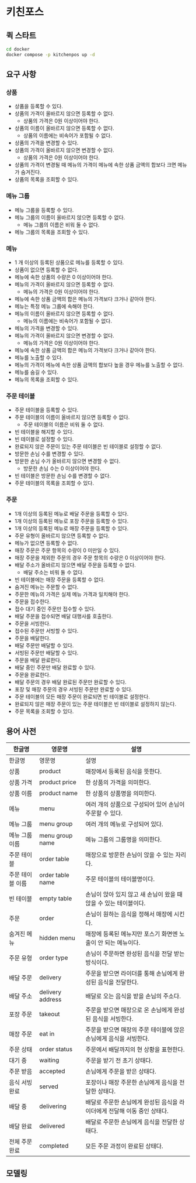 # 키친포스

## 퀵 스타트

```sh
cd docker
docker compose -p kitchenpos up -d
```

## 요구 사항

### 상품

- 상품을 등록할 수 있다.
- 상품의 가격이 올바르지 않으면 등록할 수 없다.
    - 상품의 가격은 0원 이상이어야 한다.
- 상품의 이름이 올바르지 않으면 등록할 수 없다.
    - 상품의 이름에는 비속어가 포함될 수 없다.
- 상품의 가격을 변경할 수 있다.
- 상품의 가격이 올바르지 않으면 변경할 수 없다.
    - 상품의 가격은 0원 이상이어야 한다.
- 상품의 가격이 변경될 때 메뉴의 가격이 메뉴에 속한 상품 금액의 합보다 크면 메뉴가 숨겨진다.
- 상품의 목록을 조회할 수 있다.

### 메뉴 그룹

- 메뉴 그룹을 등록할 수 있다.
- 메뉴 그룹의 이름이 올바르지 않으면 등록할 수 없다.
    - 메뉴 그룹의 이름은 비워 둘 수 없다.
- 메뉴 그룹의 목록을 조회할 수 있다.

### 메뉴

- 1 개 이상의 등록된 상품으로 메뉴를 등록할 수 있다.
- 상품이 없으면 등록할 수 없다.
- 메뉴에 속한 상품의 수량은 0 이상이어야 한다.
- 메뉴의 가격이 올바르지 않으면 등록할 수 없다.
    - 메뉴의 가격은 0원 이상이어야 한다.
- 메뉴에 속한 상품 금액의 합은 메뉴의 가격보다 크거나 같아야 한다.
- 메뉴는 특정 메뉴 그룹에 속해야 한다.
- 메뉴의 이름이 올바르지 않으면 등록할 수 없다.
    - 메뉴의 이름에는 비속어가 포함될 수 없다.
- 메뉴의 가격을 변경할 수 있다.
- 메뉴의 가격이 올바르지 않으면 변경할 수 없다.
    - 메뉴의 가격은 0원 이상이어야 한다.
- 메뉴에 속한 상품 금액의 합은 메뉴의 가격보다 크거나 같아야 한다.
- 메뉴를 노출할 수 있다.
- 메뉴의 가격이 메뉴에 속한 상품 금액의 합보다 높을 경우 메뉴를 노출할 수 없다.
- 메뉴를 숨길 수 있다.
- 메뉴의 목록을 조회할 수 있다.

### 주문 테이블

- 주문 테이블을 등록할 수 있다.
- 주문 테이블의 이름이 올바르지 않으면 등록할 수 없다.
    - 주문 테이블의 이름은 비워 둘 수 없다.
- 빈 테이블을 해지할 수 있다.
- 빈 테이블로 설정할 수 있다.
- 완료되지 않은 주문이 있는 주문 테이블은 빈 테이블로 설정할 수 없다.
- 방문한 손님 수를 변경할 수 있다.
- 방문한 손님 수가 올바르지 않으면 변경할 수 없다.
    - 방문한 손님 수는 0 이상이어야 한다.
- 빈 테이블은 방문한 손님 수를 변경할 수 없다.
- 주문 테이블의 목록을 조회할 수 있다.

### 주문

- 1개 이상의 등록된 메뉴로 배달 주문을 등록할 수 있다.
- 1개 이상의 등록된 메뉴로 포장 주문을 등록할 수 있다.
- 1개 이상의 등록된 메뉴로 매장 주문을 등록할 수 있다.
- 주문 유형이 올바르지 않으면 등록할 수 없다.
- 메뉴가 없으면 등록할 수 없다.
- 매장 주문은 주문 항목의 수량이 0 미만일 수 있다.
- 매장 주문을 제외한 주문의 경우 주문 항목의 수량은 0 이상이어야 한다.
- 배달 주소가 올바르지 않으면 배달 주문을 등록할 수 없다.
    - 배달 주소는 비워 둘 수 없다.
- 빈 테이블에는 매장 주문을 등록할 수 없다.
- 숨겨진 메뉴는 주문할 수 없다.
- 주문한 메뉴의 가격은 실제 메뉴 가격과 일치해야 한다.
- 주문을 접수한다.
- 접수 대기 중인 주문만 접수할 수 있다.
- 배달 주문을 접수되면 배달 대행사를 호출한다.
- 주문을 서빙한다.
- 접수된 주문만 서빙할 수 있다.
- 주문을 배달한다.
- 배달 주문만 배달할 수 있다.
- 서빙된 주문만 배달할 수 있다.
- 주문을 배달 완료한다.
- 배달 중인 주문만 배달 완료할 수 있다.
- 주문을 완료한다.
- 배달 주문의 경우 배달 완료된 주문만 완료할 수 있다.
- 포장 및 매장 주문의 경우 서빙된 주문만 완료할 수 있다.
- 주문 테이블의 모든 매장 주문이 완료되면 빈 테이블로 설정한다.
- 완료되지 않은 매장 주문이 있는 주문 테이블은 빈 테이블로 설정하지 않는다.
- 주문 목록을 조회할 수 있다.

## 용어 사전

| 한글명 | 영문명 | 설명                                        |
| --- | --- |-------------------------------------------|
| 한글명 | 영문명 | 설명                                        |
| 상품 | product | 매장에서 등록된 음식을 뜻한다.                         |
| 상품 가격 | product price | 한 상품의 가격을 의미한다.                           |
| 상품 이름 | product name | 한 상품의 상품명을 의미한다.                          |
| 메뉴 | menu | 여러 개의 상품으로 구성되어 있어 손님이 주문할 수 있다.          |
| 메뉴 그룹 | menu group | 여러 개의 메뉴로 구성되어 있다.                        |
| 메뉴 그룹 이름 | menu group name | 메뉴 그룹의 그룹명을 의미한다.                         |
| 주문 테이블 | order table | 매장으로 방문한 손님이 앉을 수 있는 자리다.                 |
| 주문 테이블 이름 | order table name | 주문 테이블의 테이블명이다.                           |
| 빈 테이블 | empty table | 손님이 앉아 있지 않고 새 손님이 왔을 때 앉을 수 있는 테이블이다.    |
| 주문 | order | 손님이 원하는 음식을 정해서 매장에 시킨다.                  |
| 숨겨진 메뉴 | hidden menu | 매장에 등록된 메뉴지만 포스기 화면엔 노출이 안 되는 메뉴이다.       |
| 주문 유형 | order type | 손님이 주문하면 완성된 음식을 전달 받는 방식이다.              |
| 배달 주문 | delivery | 주문을 받으면 라이더를 통해 손님에게 완성된 음식을 전달한다.        |
| 배달 주소 | delivery address | 배달로 오는 음식을 받을 손님의 주소다.                    |
| 포장 주문 | takeout | 주문을 받으면 매장으로 온 손님에게 완성된 음식을 서빙한다.         |
| 매장 주문 | eat in | 주문을 받으면 매장의 주문 테이블에 앉은 손님에게 음식을 서빙한다.     |
| 주문 상태 | order status | 주문에서 배달까지의 현 상황을 표현한다.                    |
| 대기 중 | waiting | 주문을 받기 전 초기 상태다.                          |
| 주문 받음 | accepted | 손님에게 주문을 받은 상태다.                          |
| 음식 서빙 완료 | served | 포장이나 매장 주문한 손님에게 음식을 전달한 상태다.             |
| 배달 중 | delivering | 배달로 주문한 손님에게 완성된 음식을 라이더에게 전달해 이동 중인 상태다. |
| 배달 완료 | delivered | 배달로 주문한 손님에게 음식을 전달한 상태다.                 |
| 전체 주문 완료 | completed | 모든 주문 과정이 완료된 상태다.                        |

## 모델링
